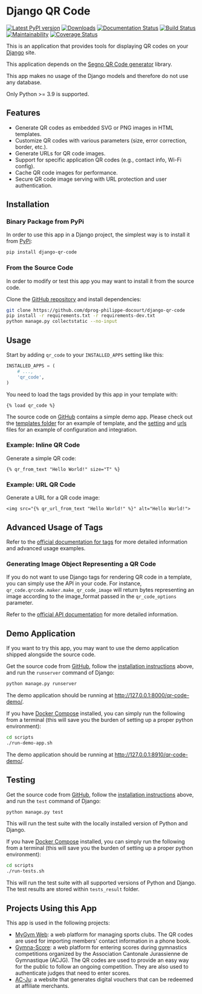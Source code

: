 # Django QR Code
[![Latest PyPI version](https://badge.fury.io/py/django-qr-code.svg)](https://badge.fury.io/py/django-qr-code)
[![Downloads](https://img.shields.io/pypi/dm/django-qr-code.svg)](https://pypi.python.org/pypi/django-qr-code)
[![Documentation Status](https://readthedocs.org/projects/django-qr-code/badge/?version=latest)](http://django-qr-code.readthedocs.io/en/latest/)
[![Build Status](https://travis-ci.com/dprog-philippe-docourt/django-qr-code.svg?branch=master)](https://app.travis-ci.com/github/dprog-philippe-docourt/django-qr-code)
[![Maintainability](https://api.codeclimate.com/v1/badges/c47e79bf51f6a2bb8264/maintainability)](https://codeclimate.com/github/dprog-philippe-docourt/django-qr-code/maintainability)
[![Coverage Status](https://coveralls.io/repos/github/dprog-philippe-docourt/django-qr-code/badge.svg?branch=master)](https://coveralls.io/github/dprog-philippe-docourt/django-qr-code?branch=master)

This is an application that provides tools for displaying QR codes on your [Django](https://www.djangoproject.com/) site.

This application depends on the [Segno QR Code generator](https://pypi.org/project/segno/) library.

This app makes no usage of the Django models and therefore do not use any database.

Only Python >= 3.9 is supported.

## Features

* Generate QR codes as embedded SVG or PNG images in HTML templates.
* Customize QR codes with various parameters (size, error correction, border, etc.).
* Generate URLs for QR code images.
* Support for specific application QR codes (e.g., contact info, Wi-Fi config).
* Cache QR code images for performance.
* Secure QR code image serving with URL protection and user authentication.

## Installation

### Binary Package from PyPi
In order to use this app in a Django project, the simplest way is to install it from [PyPi](https://pypi.python.org/pypi/django-qr-code):
```bash
pip install django-qr-code
```

### From the Source Code
In order to modify or test this app you may want to install it from the source code.

Clone the [GitHub repository](https://github.com/dprog-philippe-docourt/django-qr-code) and install dependencies:
```bash
git clone https://github.com/dprog-philippe-docourt/django-qr-code
pip install -r requirements.txt -r requirements-dev.txt
python manage.py collectstatic --no-input
```

## Usage
Start by adding `qr_code` to your `INSTALLED_APPS` setting like this:
```python
INSTALLED_APPS = (
    # ...,
    'qr_code',
)
```

You need to load the tags provided by this app in your template with:
```htmldjango
{% load qr_code %}
```

The source code on [GitHub](https://github.com/dprog-philippe-docourt/django-qr-code) contains a simple demo app. Please check out the [templates folder](https://github.com/dprog-philippe-docourt/django-qr-code/tree/master/qr_code_demo/templates/qr_code_demo) for an example of template, and the [setting](https://github.com/dprog-philippe-docourt/django-qr-code/tree/master/demo_site/settings.py) and [urls](https://github.com/dprog-philippe-docourt/django-qr-code/tree/master/demo_site/urls.py) files for an example of configuration and integration.

### Example: Inline QR Code

Generate a simple QR code:

```htmldjango
{% qr_from_text "Hello World!" size="T" %}
```
### Example: URL QR Code

Generate a URL for a QR code image:

```htmldjango
<img src="{% qr_url_from_text "Hello World!" %}" alt="Hello World!">
```

## Advanced Usage of Tags

Refer to the [official documentation for tags](https://django-qr-code.readthedocs.io/latest/pages/template-tags.html) for more detailed information and advanced usage examples.

### Generating Image Object Representing a QR Code

If you do not want to use Django tags for rendering QR code in a template, you can simply use the API in your code. For instance, `qr_code.qrcode.maker.make_qr_code_image` will return bytes representing an image according to the image_format passed in the `qr_code_options` parameter.

Refer to the [official API documentation](https://django-qr-code.readthedocs.io/latest/pages/api.html) for more detailed information.

## Demo Application
If you want to try this app, you may want to use the demo application shipped alongside the source code.

Get the source code from [GitHub](https://github.com/dprog-philippe-docourt/django-qr-code), follow the [installation instructions](#from-the-source-code) above, and run the `runserver` command of Django:
```bash
python manage.py runserver
```
The demo application should be running at <http://127.0.0.1:8000/qr-code-demo/>.

If you have [Docker Compose](https://docs.docker.com/compose/) installed, you can simply run the following from a terminal (this will save you the burden of setting up a proper python environment):
```bash
cd scripts
./run-demo-app.sh
```
The demo application should be running at <http://127.0.0.1:8910/qr-code-demo/>.

## Testing
Get the source code from [GitHub](https://github.com/dprog-philippe-docourt/django-qr-code), follow the [installation instructions](#from-the-source-code) above, and run the `test` command of Django:
```bash
python manage.py test
```
This will run the test suite with the locally installed version of Python and Django.

If you have [Docker Compose](https://docs.docker.com/compose/) installed, you can simply run the following from a terminal (this will save you the burden of setting up a proper python environment):
```bash
cd scripts
./run-tests.sh
```
This will run the test suite with all supported versions of Python and Django. The test results are stored within `tests_result` folder.

## Projects Using this App

This app is used in the following projects:
* [MyGym Web](https://mygym-web.ch/): a web platform for managing sports clubs. The QR codes are used for importing members' contact information in a phone book.
* [Gymna-Score](https://gymna-score.acjg.ch/): a web platform for entering scores during gymnastics competitions organized by the Association Cantonale Jurassienne de Gymnastique (ACJG). The QR codes are used to provide an easy way for the public to follow an ongoing competition. They are also used to authenticate judges that need to enter scores.
* [AC-Ju](https://www.ac-ju.ch/): a website that generates digital vouchers that can be redeemed at affiliate merchants.
